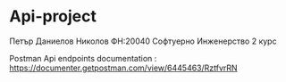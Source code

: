 # Api-project

Петър Даниелов Николов ФН:20040 Софтуерно Инжeнерство 2 курс


Postman Api endpoints documentation : https://documenter.getpostman.com/view/6445463/RztfvrRN
